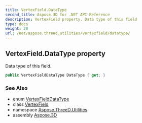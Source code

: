```yaml
---
title: VertexField.DataType
second_title: Aspose.3D for .NET API Reference
description: VertexField property. Data type of this field
type: docs
weight: 20
url: /net/aspose.threed.utilities/vertexfield/datatype/
---
```

## VertexField.DataType property

Data type of this field.

```csharp
public VertexFieldDataType DataType { get; }
```

### See Also

* enum [VertexFieldDataType](../../vertexfielddatatype/)
* class [VertexField](../)
* namespace [Aspose.ThreeD.Utilities](../../vertexfield/)
* assembly [Aspose.3D](../../../)


